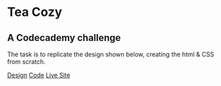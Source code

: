 # Tea Cozy

## A Codecademy challenge

The task is to replicate the design shown below, creating the html & CSS from scratch.

[Design](./design/img-tea-cozy-readline.webp)
[Code](https://github.com/russellmclean117/Codecademy-Tea-Cozy)
[Live Site](https://russellmclean117.github.io/Codecademy-Tea-Cozy/)
